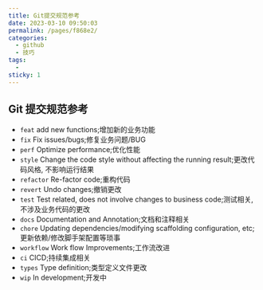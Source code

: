 ```yaml
---
title: Git提交规范参考
date: 2023-03-10 09:50:03
permalink: /pages/f868e2/
categories:
  - github
  - 技巧
tags:
  -
sticky: 1
---
```


## Git 提交规范参考

- `feat` add new functions;增加新的业务功能
- `fix` Fix issues/bugs;修复业务问题/BUG
- `perf` Optimize performance;优化性能
- `style` Change the code style without affecting the running result;更改代码风格, 不影响运行结果
- `refactor` Re-factor code;重构代码
- `revert` Undo changes;撤销更改
- `test` Test related, does not involve changes to business code;测试相关, 不涉及业务代码的更改
- `docs` Documentation and Annotation;文档和注释相关
- `chore` Updating dependencies/modifying scaffolding configuration, etc;更新依赖/修改脚手架配置等琐事
- `workflow` Work flow Improvements;工作流改进
- `ci` CICD;持续集成相关
- `types` Type definition;类型定义文件更改
- `wip` In development;开发中
